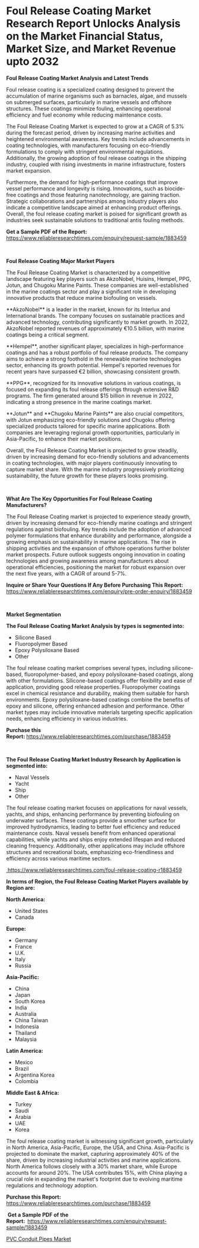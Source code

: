 <p><h1>Foul Release Coating Market Research Report Unlocks Analysis on the Market Financial Status, Market Size, and Market Revenue upto 2032</h1></p><p><strong>Foul Release Coating Market Analysis and Latest Trends</strong></p>
<p><p>Foul release coating is a specialized coating designed to prevent the accumulation of marine organisms such as barnacles, algae, and mussels on submerged surfaces, particularly in marine vessels and offshore structures. These coatings minimize fouling, enhancing operational efficiency and fuel economy while reducing maintenance costs.</p><p>The Foul Release Coating Market is expected to grow at a CAGR of 5.3% during the forecast period, driven by increasing marine activities and heightened environmental awareness. Key trends include advancements in coating technologies, with manufacturers focusing on eco-friendly formulations to comply with stringent environmental regulations. Additionally, the growing adoption of foul release coatings in the shipping industry, coupled with rising investments in marine infrastructure, fosters market expansion.</p><p>Furthermore, the demand for high-performance coatings that improve vessel performance and longevity is rising. Innovations, such as biocide-free coatings and those featuring nanotechnology, are gaining traction. Strategic collaborations and partnerships among industry players also indicate a competitive landscape aimed at enhancing product offerings. Overall, the foul release coating market is poised for significant growth as industries seek sustainable solutions to traditional antis fouling methods.</p></p>
<p><strong>Get a Sample PDF of the Report:&nbsp;</strong> <a href="https://www.reliableresearchtimes.com/enquiry/request-sample/1883459?utm_campaign=2638&utm_medium=2&utm_source=Github&utm_content=ia&utm_term=02042025&utm_id=foul-release-coating">https://www.reliableresearchtimes.com/enquiry/request-sample/1883459</a></p>
<p>&nbsp;</p>
<p><strong>Foul Release Coating Major Market Players</strong></p>
<p><p>The Foul Release Coating Market is characterized by a competitive landscape featuring key players such as AkzoNobel, Huisins, Hempel, PPG, Jotun, and Chugoku Marine Paints. These companies are well-established in the marine coatings sector and play a significant role in developing innovative products that reduce marine biofouling on vessels.</p><p>**AkzoNobel** is a leader in the market, known for its Interlux and International brands. The company focuses on sustainable practices and advanced technology, contributing significantly to market growth. In 2022, AkzoNobel reported revenues of approximately €10.5 billion, with marine coatings being a critical segment.</p><p>**Hempel**, another significant player, specializes in high-performance coatings and has a robust portfolio of foul release products. The company aims to achieve a strong foothold in the renewable marine technologies sector, enhancing its growth potential. Hempel's reported revenues for recent years have surpassed €2 billion, showcasing consistent growth.</p><p>**PPG**, recognized for its innovative solutions in various coatings, is focused on expanding its foul release offerings through extensive R&D programs. The firm generated around $15 billion in revenue in 2022, indicating a strong presence in the marine coatings market.</p><p>**Jotun** and **Chugoku Marine Paints** are also crucial competitors, with Jotun emphasizing eco-friendly solutions and Chugoku offering specialized products tailored for specific marine applications. Both companies are leveraging regional growth opportunities, particularly in Asia-Pacific, to enhance their market positions.</p><p>Overall, the Foul Release Coating Market is projected to grow steadily, driven by increasing demand for eco-friendly solutions and advancements in coating technologies, with major players continuously innovating to capture market share. With the marine industry progressively prioritizing sustainability, the future growth for these players looks promising.</p></p>
<p>&nbsp;</p>
<p><strong>What Are The Key Opportunities For Foul Release Coating Manufacturers?</strong></p>
<p><p>The Foul Release Coating market is projected to experience steady growth, driven by increasing demand for eco-friendly marine coatings and stringent regulations against biofouling. Key trends include the adoption of advanced polymer formulations that enhance durability and performance, alongside a growing emphasis on sustainability in marine applications. The rise in shipping activities and the expansion of offshore operations further bolster market prospects. Future outlook suggests ongoing innovation in coating technologies and growing awareness among manufacturers about operational efficiencies, positioning the market for robust expansion over the next five years, with a CAGR of around 5-7%.</p></p>
<p><strong>Inquire or Share Your Questions If Any Before Purchasing This Report:</strong> <a href="https://www.reliableresearchtimes.com/enquiry/pre-order-enquiry/1883459?utm_campaign=2638&utm_medium=2&utm_source=Github&utm_content=ia&utm_term=02042025&utm_id=foul-release-coating">https://www.reliableresearchtimes.com/enquiry/pre-order-enquiry/1883459</a></p>
<p>&nbsp;</p>
<p><strong>Market Segmentation</strong></p>
<p><strong>The Foul Release Coating Market Analysis by types is segmented into:</strong></p>
<p><ul><li>Silicone Based</li><li>Fluoropolymer Based</li><li>Epoxy Polysiloxane Based</li><li>Other</li></ul></p>
<p><p>The foul release coating market comprises several types, including silicone-based, fluoropolymer-based, and epoxy polysiloxane-based coatings, along with other formulations. Silicone-based coatings offer flexibility and ease of application, providing good release properties. Fluoropolymer coatings excel in chemical resistance and durability, making them suitable for harsh environments. Epoxy polysiloxane-based coatings combine the benefits of epoxy and silicone, offering enhanced adhesion and performance. Other market types may include innovative materials targeting specific application needs, enhancing efficiency in various industries.</p></p>
<p><strong>Purchase this Report:&nbsp;</strong><a href="https://www.reliableresearchtimes.com/purchase/1883459?utm_campaign=2638&utm_medium=2&utm_source=Github&utm_content=ia&utm_term=02042025&utm_id=foul-release-coating">https://www.reliableresearchtimes.com/purchase/1883459</a></p>
<p>&nbsp;</p>
<p><strong>The Foul Release Coating Market Industry Research by Application is segmented into:</strong></p>
<p><ul><li>Naval Vessels</li><li>Yacht</li><li>Ship</li><li>Other</li></ul></p>
<p><p>The foul release coating market focuses on applications for naval vessels, yachts, and ships, enhancing performance by preventing biofouling on underwater surfaces. These coatings provide a smoother surface for improved hydrodynamics, leading to better fuel efficiency and reduced maintenance costs. Naval vessels benefit from enhanced operational capabilities, while yachts and ships enjoy extended lifespan and reduced cleaning frequency. Additionally, other applications may include offshore structures and recreational boats, emphasizing eco-friendliness and efficiency across various maritime sectors.</p></p>
<p><a href="https://www.reliableresearchtimes.com/foul-release-coating-r1883459?utm_campaign=2638&utm_medium=2&utm_source=Github&utm_content=ia&utm_term=02042025&utm_id=foul-release-coating">&nbsp;https://www.reliableresearchtimes.com/foul-release-coating-r1883459</a></p>
<p><strong>In terms of Region, the Foul Release Coating Market Players available by Region are:</strong></p>
<p>
    <p> <strong> North America: </strong>
        <ul>
            <li>United States</li>
            <li>Canada</li>
        </ul>
        </p> 
    <p> <strong> Europe: </strong>
        <ul>
            <li>Germany</li>
            <li>France</li>
            <li>U.K.</li>
            <li>Italy</li>
            <li>Russia</li>
        </ul>
        </p> 
    <p> <strong> Asia-Pacific: </strong>
        <ul>
            <li>China</li>
            <li>Japan</li>
            <li>South Korea</li>
            <li>India</li>
            <li>Australia</li>
            <li>China Taiwan</li>
            <li>Indonesia</li>
            <li>Thailand</li>
            <li>Malaysia</li>
        </ul>
        </p> 
    <p> <strong> Latin America: </strong>
        <ul>
            <li>Mexico</li>
            <li>Brazil</li>
            <li>Argentina Korea</li>
            <li>Colombia</li>
        </ul>
        </p> 
    <p> <strong> Middle East & Africa: </strong>
        <ul>
            <li>Turkey</li>
            <li>Saudi</li>
            <li>Arabia</li>
            <li>UAE</li>
            <li>Korea</li>
        </ul>
    </p>
    </p>
<p><p>The foul release coating market is witnessing significant growth, particularly in North America, Asia-Pacific, Europe, the USA, and China. Asia-Pacific is projected to dominate the market, capturing approximately 40% of the share, driven by increasing industrial activities and marine applications. North America follows closely with a 30% market share, while Europe accounts for around 20%. The USA contributes 15%, with China playing a crucial role in expanding the market's footprint due to evolving maritime regulations and technology adoption.</p></p>
<p><strong>Purchase this Report: </strong><a href="https://www.reliableresearchtimes.com/purchase/1883459?utm_campaign=2638&utm_medium=2&utm_source=Github&utm_content=ia&utm_term=02042025&utm_id=foul-release-coating">https://www.reliableresearchtimes.com/purchase/1883459</a></p>
<p>&nbsp;<strong>Get a Sample PDF of the Report:&nbsp;&nbsp;</strong><a href="https://www.reliableresearchtimes.com/enquiry/request-sample/1883459?utm_campaign=2638&utm_medium=2&utm_source=Github&utm_content=ia&utm_term=02042025&utm_id=foul-release-coating">https://www.reliableresearchtimes.com/enquiry/request-sample/1883459</a></p>
<p><strong></strong></p>
<p><p><a href="https://github.com/barnickclara79/Market-Research-Report-List-1/blob/main/pvc-conduit-pipes-market.md?utm_campaign=2638&utm_medium=2&utm_source=Github&utm_content=ia&utm_term=02042025&utm_id=foul-release-coating">PVC Conduit Pipes Market</a></p></p>